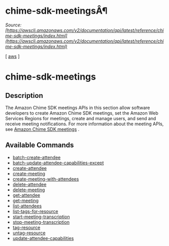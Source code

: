# chime-sdk-meetingsÂ¶

*Source: [https://awscli.amazonaws.com/v2/documentation/api/latest/reference/chime-sdk-meetings/index.html](https://awscli.amazonaws.com/v2/documentation/api/latest/reference/chime-sdk-meetings/index.html)*

[ [aws](https://awscli.amazonaws.com/v2/documentation/api/latest/reference/index.html#cli-aws) ]

# chime-sdk-meetings

## Description

The Amazon Chime SDK meetings APIs in this section allow software developers to create Amazon Chime SDK meetings, set the Amazon Web Services Regions for meetings, create and manage users, and send and receive meeting notifications. For more information about the meeting APIs, see [Amazon Chime SDK meetings](https://docs.aws.amazon.com/chime/latest/APIReference/API_Operations_Amazon_Chime_SDK_Meetings.html) .

## Available Commands

- [batch-create-attendee](https://awscli.amazonaws.com/v2/documentation/api/latest/reference/chime-sdk-meetings/batch-create-attendee.html)
- [batch-update-attendee-capabilities-except](https://awscli.amazonaws.com/v2/documentation/api/latest/reference/chime-sdk-meetings/batch-update-attendee-capabilities-except.html)
- [create-attendee](https://awscli.amazonaws.com/v2/documentation/api/latest/reference/chime-sdk-meetings/create-attendee.html)
- [create-meeting](https://awscli.amazonaws.com/v2/documentation/api/latest/reference/chime-sdk-meetings/create-meeting.html)
- [create-meeting-with-attendees](https://awscli.amazonaws.com/v2/documentation/api/latest/reference/chime-sdk-meetings/create-meeting-with-attendees.html)
- [delete-attendee](https://awscli.amazonaws.com/v2/documentation/api/latest/reference/chime-sdk-meetings/delete-attendee.html)
- [delete-meeting](https://awscli.amazonaws.com/v2/documentation/api/latest/reference/chime-sdk-meetings/delete-meeting.html)
- [get-attendee](https://awscli.amazonaws.com/v2/documentation/api/latest/reference/chime-sdk-meetings/get-attendee.html)
- [get-meeting](https://awscli.amazonaws.com/v2/documentation/api/latest/reference/chime-sdk-meetings/get-meeting.html)
- [list-attendees](https://awscli.amazonaws.com/v2/documentation/api/latest/reference/chime-sdk-meetings/list-attendees.html)
- [list-tags-for-resource](https://awscli.amazonaws.com/v2/documentation/api/latest/reference/chime-sdk-meetings/list-tags-for-resource.html)
- [start-meeting-transcription](https://awscli.amazonaws.com/v2/documentation/api/latest/reference/chime-sdk-meetings/start-meeting-transcription.html)
- [stop-meeting-transcription](https://awscli.amazonaws.com/v2/documentation/api/latest/reference/chime-sdk-meetings/stop-meeting-transcription.html)
- [tag-resource](https://awscli.amazonaws.com/v2/documentation/api/latest/reference/chime-sdk-meetings/tag-resource.html)
- [untag-resource](https://awscli.amazonaws.com/v2/documentation/api/latest/reference/chime-sdk-meetings/untag-resource.html)
- [update-attendee-capabilities](https://awscli.amazonaws.com/v2/documentation/api/latest/reference/chime-sdk-meetings/update-attendee-capabilities.html)